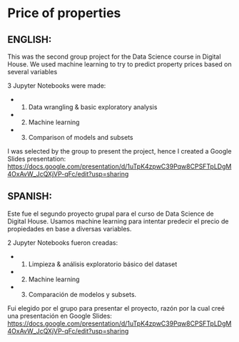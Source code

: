 # Price of properties

## ENGLISH:
This was the second group project for the Data Science course in Digital House. We used machine learning to try to predict property prices based on several variables

3 Jupyter Notebooks were made:
- 1) Data wrangling & basic exploratory analysis
- 2) Machine learning
- 3) Comparison of models and subsets

I was selected by the group to present the project, hence I created a Google Slides presentation:
https://docs.google.com/presentation/d/1uTpK4zpwC39Pqw8CPSFTpLDgM4OxAvW_JcQXjVP-qFc/edit?usp=sharing

## SPANISH:

Este fue el segundo proyecto grupal para el curso de Data Science de Digital House. Usamos machine learning para intentar predecir el precio de propiedades en base a diversas variables.

2 Jupyter Notebooks fueron creadas:
- 1) Limpieza & análisis exploratorio básico del dataset
- 2) Machine learning
- 3) Comparación de modelos y subsets.

Fui elegido por el grupo para presentar el proyecto, razón por la cual creé una presentación en Google Slides:
https://docs.google.com/presentation/d/1uTpK4zpwC39Pqw8CPSFTpLDgM4OxAvW_JcQXjVP-qFc/edit?usp=sharing